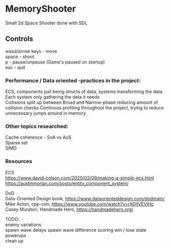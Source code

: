 # MemoryShooter
Small 2d Space Shooter done with SDL 

## Controls  
wasd/arrow keys - move   
space - shoot  
p - pause/unpause (Game's paused on startup)  
esc - quit  

### Performance / Data oriented -practices in the project:   
ECS, components just being structs of data, systems transforming the data
Each system only gathering the data it needs  
Collisions split up between Broad and Narrow-phase reducing amount of collision checks 
Continous profiling throughout the project, trying to reduce unnecessary jumps around in memory.  
 
### Other topics researched:  
Cache coherence - SoA vs AoS  
Sparse set  
SIMD  

### Resources
ECS  
https://www.david-colson.com/2020/02/09/making-a-simple-ecs.html  
https://austinmorlan.com/posts/entity_component_system/  

DoD  
Data-Oriented Design book, https://www.dataorienteddesign.com/dodmain/  
Mike Acton, cpp-con, https://www.youtube.com/watch?v=rX0ItVEVjHc  
Casey Muratori, Handmade Hero, https://handmadehero.org/  

TODO:  
enemy variations  
spawn wave delays
spawn wave difference
scoring
win / lose state
powerups  
clean up
